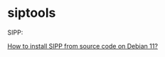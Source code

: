 # siptools

SIPP:

[How to install SIPP from source code on Debian 11?](https://github.com/Omid-Mohajerani/siptools/wiki/How-to-install-SIPP-from-source-code-on-Debian-11%3F)
